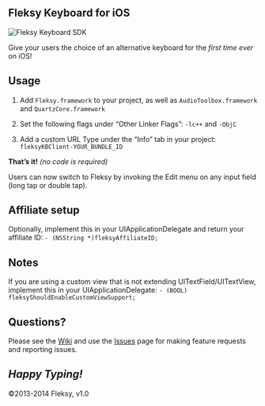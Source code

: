 ## Fleksy Keyboard for iOS
![Fleksy Keyboard SDK](http://fleksy.com/2014/wp-content/uploads/2014/02/Git-Banner21.png)

Give your users the choice of an alternative keyboard for the _first time ever_ on iOS!

## Usage
1. Add `Fleksy.framework` to your project, as well as `AudioToolbox.framework` and `QuartzCore.framework`

2. Set the following flags under “Other Linker Flags”: `-lc++` and `-ObjC`

3. Add a custom URL Type under the “Info” tab in your project: `fleksyKBClient-YOUR_BUNDLE_ID`

**That’s it!** _(no code is required)_

Users can now switch to Fleksy by invoking the Edit menu on any input field (long tap or double tap).

## Affiliate setup
Optionally, implement this in your UIApplicationDelegate and return your affiliate ID: `- (NSString *)fleksyAffiliateID;`

## Notes
If you are using a custom view that is not extending UITextField/UITextView, implement this in your UIApplicationDelegate: `- (BOOL) fleksyShouldEnableCustomViewSupport;`

## Questions?
Please see the [Wiki](https://github.com/Fleksy/FleksySDK/wiki) and use the [Issues](https://github.com/Fleksy/FleksySDK/issues) page for making feature requests and reporting issues.

## _Happy Typing!_
©2013-2014 Fleksy, v1.0
